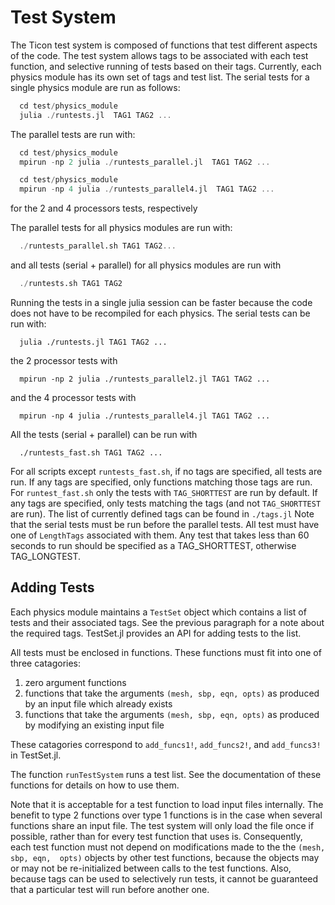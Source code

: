 # Test System
The Ticon test system is composed of functions that test different aspects
of the code.  The test system allows tags to be associated with each test
function, and selective running of tests based on their tags.
Currently, each physics module has its own set of tags and test list.
The serial tests for a single physics module  are run as follows:

```julia
  cd test/physics_module
  julia ./runtests.jl  TAG1 TAG2 ...
```

The parallel tests are run with:

```julia
  cd test/physics_module
  mpirun -np 2 julia ./runtests_parallel.jl  TAG1 TAG2 ...
```

```julia
  cd test/physics_module
  mpirun -np 4 julia ./runtests_parallel4.jl  TAG1 TAG2 ...
```

for the 2 and 4 processors tests, respectively



The parallel tests for all physics modules are run with:

```julia
  ./runtests_parallel.sh TAG1 TAG2...
```

and all tests (serial + parallel) for all physics modules are run with

```julia
  ./runtests.sh TAG1 TAG2
```

Running the tests in a single julia session can be faster because the code
does not have to be recompiled for each physics.  The serial tests can be
run with:

```
  julia ./runtests.jl TAG1 TAG2 ...
```

the 2 processor tests with

```
  mpirun -np 2 julia ./runtests_parallel2.jl TAG1 TAG2 ...
```

and the 4 processor tests with

```
  mpirun -np 4 julia ./runtests_parallel4.jl TAG1 TAG2 ...
```

All the tests (serial + parallel) can be run with

```
  ./runtests_fast.sh TAG1 TAG2 ...
```

For all scripts except `runtests_fast.sh`, if no tags are specified, all tests
are run.
If any tags are specified, only functions matching those tags are run.
For `runtest_fast.sh` only the tests with `TAG_SHORTTEST` are run by default.
If any tags are specified, only tests matching the tags (and not `TAG_SHORTTEST`
are run).
The list of currently defined tags can be found in `./tags.jl`
Note that the serial tests must  be run before the parallel tests.
All test must have one of `LengthTags` associated with them.
Any test that takes less than 60 seconds to run should be specified as a
TAG_SHORTTEST, otherwise TAG_LONGTEST.

## Adding Tests
Each physics module maintains a `TestSet` object which contains a list of
tests and their associated tags.  See the previous paragraph for a note about
the required tags.  TestSet.jl provides an API for adding tests to the list.

All tests must be enclosed in functions.  These functions must fit into
one of three catagories:

  1. zero argument functions
  2. functions that take the arguments `(mesh, sbp, eqn, opts)` as produced by
     an input file which already exists
  3. functions that take the arguments `(mesh, sbp, eqn, opts)` as produced by
     modifying an existing input file

These catagories correspond to `add_funcs1!`, `add_funcs2!`, and `add_funcs3!`
in TestSet.jl.

The function `runTestSystem` runs a test list.  See the documentation of
these functions for details on how to use them.

Note that it is acceptable for a test function to load input files internally.
The benefit to type 2 functions over type 1 functions is in the case when
several functions share an input file.  The test system will only load the
file once if possible, rather than for every test function that uses is.
Consequently, each test function must not depend on modifications made
to the the `(mesh, sbp, eqn,  opts)` objects by other test functions, because
the objects may or may not be re-initialized between calls to the test
functions.  Also, because tags can be used to selectively run tests, it
cannot be guaranteed that a particular test will run before another one.
